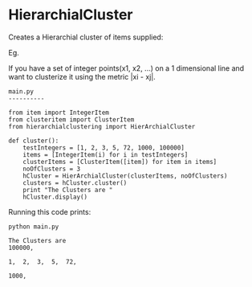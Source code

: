 HierarchialCluster
==================

Creates a Hierarchial cluster of items supplied:

Eg.

If you have a set of integer points(x1, x2, ...) on  a 1 dimensional line and 
want to clusterize it using the metric |xi - xj|.

```
main.py
----------

from item import IntegerItem
from clusteritem import ClusterItem
from hierarchialclustering import HierArchialCluster

def cluster():
    testIntegers = [1, 2, 3, 5, 72, 1000, 100000]
    items = [IntegerItem(i) for i in testIntegers]
    clusterItems = [ClusterItem([item]) for item in items]
    noOfClusters = 3
    hCluster = HierArchialCluster(clusterItems, noOfClusters)
    clusters = hCluster.cluster()
    print "The Clusters are "
    hCluster.display()

```

Running this code prints:
```
python main.py

The Clusters are 
100000, 

1,  2,  3,  5,  72, 

1000, 
```



